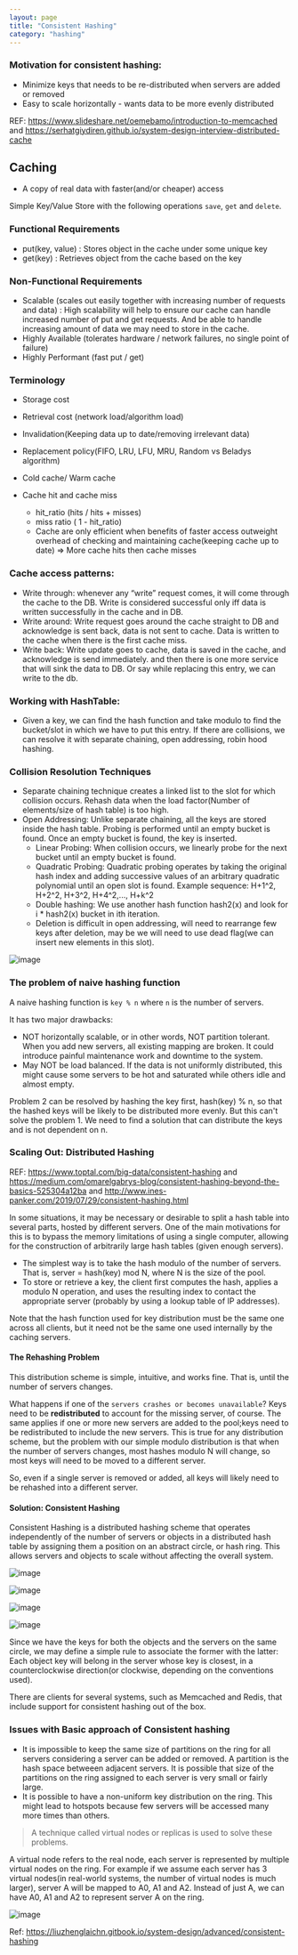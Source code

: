 ```yaml
---
layout: page
title: "Consistent Hashing"
category: "hashing"
---
```


### Motivation for consistent hashing:
* Minimize keys that needs to be re-distributed when servers are added or removed
* Easy to scale horizontally - wants data to be more evenly distributed

REF: https://www.slideshare.net/oemebamo/introduction-to-memcached and https://serhatgiydiren.github.io/system-design-interview-distributed-cache

## Caching
* A copy of real data with faster(and/or cheaper) access

Simple Key/Value Store with the following operations `save`, `get` and `delete`.

### Functional Requirements
* put(key, value) : Stores object in the cache under some unique key
* get(key) : Retrieves object from the cache based on the key

### Non-Functional Requirements
* Scalable (scales out easily together with increasing number of requests and data) : High scalability will help to ensure our cache can handle increased number of put and get requests. And be able to handle increasing amount of data we may need to store in the cache.
* Highly Available (tolerates hardware / network failures, no single point of failure)
* Highly Performant (fast put / get)

### Terminology
* Storage cost
* Retrieval cost (network load/algorithm load)
* Invalidation(Keeping data up to date/removing irrelevant data)
* Replacement policy(FIFO, LRU, LFU, MRU, Random vs Beladys algorithm)
* Cold cache/ Warm cache

* Cache hit and cache miss
  - hit_ratio (hits / hits + misses)
  - miss ratio ( 1 - hit_ratio) 
  - Cache are only efficient when benefits of faster access outweight overhead of checking and maintaining cache(keeping cache up to date) => More cache hits then cache misses


### Cache access patterns:
* Write through: whenever any “write” request comes, it will come through the cache to the DB. Write is considered successful only iff data is written successfully in the cache and in DB.
* Write around: Write request goes around the cache straight to DB and acknowledge is sent back, data is not sent to cache. Data is written to the cache when there is the first cache miss.
* Write back: Write update goes to cache, data is saved in the cache, and acknowledge is send immediately. and then there is one more service that will sink the data to DB. Or say while replacing this entry, we can write to the db.


### Working with HashTable:
* Given a key, we can find the hash function and take modulo to find the bucket/slot in which we have to put this entry. If there are collisions, we can resolve it with separate chaining, open addressing, robin hood hashing.


### Collision Resolution Techniques
* Separate chaining technique creates a linked list to the slot for which collision occurs. Rehash data when the load factor(Number of elements/size of hash table) is too high.
* Open Addressing: Unlike separate chaining, all the keys are stored inside the hash table. Probing is performed until an empty bucket is found. Once an empty bucket is found, the key is inserted.
  - Linear Probing: When collision occurs, we linearly probe for the next bucket until an empty bucket is found.
  - Quadratic Probing: Quadratic probing operates by taking the original hash index and adding successive values of an arbitrary quadratic polynomial until an open slot is found. Example sequence: H+1^2, H+2^2, H+3^2, H+4^2,..., H+k^2
  - Double hashing: We use another hash function hash2(x) and look for i * hash2(x) bucket in ith iteration.
  - Deletion is difficult in open addressing, will need to rearrange few keys after deletion, may be we will need to use dead flag(we can insert new elements in this slot).

![image](https://user-images.githubusercontent.com/19663316/147113662-bdeb0167-97d6-4e6e-a713-abb24d333221.png)

### The problem of naive hashing function
A naive hashing function is `key % n` where `n` is the number of servers.

It has two major drawbacks:
* NOT horizontally scalable, or in other words, NOT partition tolerant. When you add new servers, all existing mapping are broken. It could introduce painful maintenance work and downtime to the system.
* May NOT be load balanced. If the data is not uniformly distributed, this might cause some servers to be hot and saturated while others idle and almost empty.

Problem 2 can be resolved by hashing the key first, hash(key) % n, so that the hashed keys will be likely to be distributed more evenly. But this can't solve the problem 1. We need to find a solution that can distribute the keys and is not dependent on n.

### Scaling Out: Distributed Hashing

REF: https://www.toptal.com/big-data/consistent-hashing and https://medium.com/omarelgabrys-blog/consistent-hashing-beyond-the-basics-525304a12ba and http://www.ines-panker.com/2019/07/29/consistent-hashing.html

In some situations, it may be necessary or desirable to split a hash table into several parts, hosted by different servers. One of the main motivations for this is to bypass the memory limitations of using a single computer, allowing for the construction of arbitrarily large hash tables (given enough servers).


* The simplest way is to take the hash modulo of the number of servers. That is, server = hash(key) mod N, where N is the size of the pool. 
* To store or retrieve a key, the client first computes the hash, applies a modulo N operation, and uses the resulting index to contact the appropriate server (probably by using a lookup table of IP addresses). 

Note that the hash function used for key distribution must be the same one across all clients, but it need not be the same one used internally by the caching servers.

#### The Rehashing Problem

This distribution scheme is simple, intuitive, and works fine. That is, until the number of servers changes. 

What happens if one of the `servers crashes or becomes unavailable`? Keys need to be **redistributed** to account for the missing server, of course. The same applies if one or more new servers are added to the pool;keys need to be redistributed to include the new servers. This is true for any distribution scheme, but the problem with our simple modulo distribution is that when the number of servers changes, most hashes modulo N will change, so most keys will need to be moved to a different server. 

So, even if a single server is removed or added, all keys will likely need to be rehashed into a different server.

#### Solution: Consistent Hashing

Consistent Hashing is a distributed hashing scheme that operates independently of the number of servers or objects in a distributed hash table by assigning them a position on an abstract circle, or hash ring. This allows servers and objects to scale without affecting the overall system.

![image](https://user-images.githubusercontent.com/19663316/147120834-dde64338-7a20-4992-9d13-10252cfe3156.png)

![image](https://user-images.githubusercontent.com/19663316/147120790-8527dee9-224b-46db-9b8b-96a0bedd664b.png)

![image](https://user-images.githubusercontent.com/19663316/147120856-c33a503e-9dba-4607-91e4-c8090e738ebe.png)

![image](https://user-images.githubusercontent.com/19663316/147120521-3e0254eb-81cd-4db5-9f86-8609c14988ce.png)

Since we have the keys for both the objects and the servers on the same circle, we may define a simple rule to associate the former with the latter: Each object key will belong in the server whose key is closest, in a counterclockwise direction(or clockwise, depending on the conventions used).

There are clients for several systems, such as Memcached and Redis, that include support for consistent hashing out of the box.

### Issues with Basic approach of Consistent hashing
* It is impossible to keep the same size of partitions on the ring for all servers considering a server can be added or removed. A partition is the hash space betweeen adjacent servers. It is possible that size of the partitions on the ring assigned to each server is very small or fairly large.
* It is possible to have a non-uniform key distribution on the ring. This might lead to hotspots because few servers will be accessed many more times than others.

> A technique called virtual nodes or replicas is used to solve these problems.

A virtual node refers to the real node, each server is represented by multiple virtual nodes on the ring. For example if we assume each server has 3 virtual nodes(in real-world systems, the number of virtual nodes is much larger), server A will be mapped to A0, A1 and A2. Instead of just A, we can have A0, A1 and A2 to represent server A on the ring.

![image](https://user-images.githubusercontent.com/19663316/214826753-6bbca156-f75a-4fa8-8909-52b329b87b9a.png)

Ref: https://liuzhenglaichn.gitbook.io/system-design/advanced/consistent-hashing
